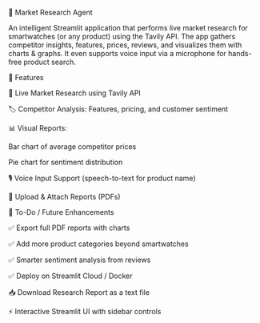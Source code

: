 🏪 Market Research Agent

An intelligent Streamlit application that performs live market research for smartwatches (or any product) using the Tavily API. The app gathers competitor insights, features, prices, reviews, and visualizes them with charts & graphs. It even supports voice input via a microphone for hands-free product search.

🚀 Features

🔎 Live Market Research using Tavily API

🏷️ Competitor Analysis: Features, pricing, and customer sentiment

📊 Visual Reports:

Bar chart of average competitor prices

Pie chart for sentiment distribution

🎙️ Voice Input Support (speech-to-text for product name)

📑 Upload & Attach Reports (PDFs)

📌 To-Do / Future Enhancements

✅ Export full PDF reports with charts

✅ Add more product categories beyond smartwatches

✅ Smarter sentiment analysis from reviews

✅ Deploy on Streamlit Cloud / Docker

📥 Download Research Report as a text file

⚡ Interactive Streamlit UI with sidebar controls
